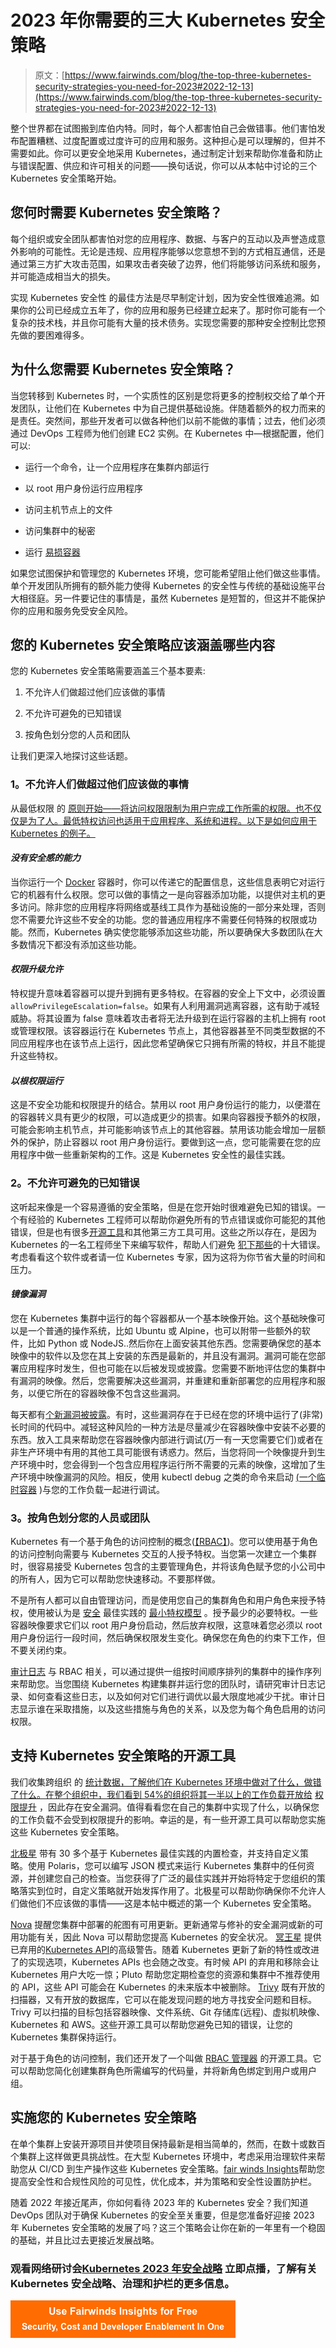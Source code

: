 # 2023 年你需要的三大 Kubernetes 安全策略

> 原文：[https://www.fairwinds.com/blog/the-top-three-kubernetes-security-strategies-you-need-for-2023#2022-12-13](https://www.fairwinds.com/blog/the-top-three-kubernetes-security-strategies-you-need-for-2023#2022-12-13)

 整个世界都在试图搬到库伯内特。同时，每个人都害怕自己会做错事。他们害怕发布配置糟糕、过度配置或过度许可的应用和服务。这种担心是可以理解的，但并不需要如此。你可以更安全地采用 Kubernetes，通过制定计划来帮助你准备和防止与错误配置、供应和许可相关的问题——换句话说，你可以从本帖中讨论的三个 Kubernetes 安全策略开始。

## 您何时需要 Kubernetes 安全策略？

每个组织或安全团队都害怕对您的应用程序、数据、与客户的互动以及声誉造成意外影响的可能性。无论是违规、应用程序能够以您意想不到的方式相互通信，还是通过第三方扩大攻击范围，如果攻击者突破了边界，他们将能够访问系统和服务，并可能造成相当大的损失。

实现 Kubernetes 安全性 的最佳方法是尽早制定计划，因为安全性很难追溯。如果你的公司已经成立五年了，你的应用和服务已经建立起来了。那时你可能有一个复杂的技术栈，并且你可能有大量的技术债务。实现您需要的那种安全控制比您预先做的要困难得多。

## 为什么您需要 Kubernetes 安全策略？

当您转移到 Kubernetes 时，一个实质性的区别是您将更多的控制权交给了单个开发团队，让他们在 Kubernetes 中为自己提供基础设施。伴随着额外的权力而来的是责任。突然间，那些开发者可以做各种他们以前不能做的事情；过去，他们必须通过 DevOps 工程师为他们创建 EC2 实例。在 Kubernetes 中—根据配置，他们可以:

*   运行一个命令，让一个应用程序在集群内部运行

*   以 root 用户身份运行应用程序

*   访问主机节点上的文件

*   访问集群中的秘密

*   运行 [易损容器](https://www.fairwinds.com/blog/cve-2022-3602-and-cve-2022-3786-openssl-vulnerabilities-scanning-container-images)

如果您试图保护和管理您的 Kubernetes 环境，您可能希望阻止他们做这些事情。单个开发团队所拥有的额外能力使得 Kubernetes 的安全性与传统的基础设施平台大相径庭。另一件要记住的事情是，虽然 Kubernetes 是短暂的，但这并不能保护你的应用和服务免受安全风险。

## 您的 Kubernetes 安全策略应该涵盖哪些内容

您的 Kubernetes 安全策略需要涵盖三个基本要素:

1.  不允许人们做超过他们应该做的事情

2.  不允许可避免的已知错误

3.  按角色划分您的人员和团队

让我们更深入地探讨这些话题。

### 1。不允许人们做超过他们应该做的事情

从最低权限 的 [原则开始——将访问权限限制为用户完成工作所需的权限。也不仅仅是为了人。最低特权访问也适用于应用程序、系统和进程。以下是如何应用于 Kubernetes 的例子。](https://www.techtarget.com/searchsecurity/definition/principle-of-least-privilege-POLP)

#### *没有安全感的能力*

当你运行一个 [Docker](https://www.docker.com/) 容器时，你可以传递它的配置信息，这些信息表明它对运行它的机器有什么权限。您可以做的事情之一是向容器添加功能，以提供对主机的更多访问。除非您的应用程序将网络或基线工具作为基础设施的一部分来处理，否则您不需要允许这些不安全的功能。您的普通应用程序不需要任何特殊的权限或功能。然而，Kubernetes 确实使您能够添加这些功能，所以要确保大多数团队在大多数情况下都没有添加这些功能。

#### *权限升级允许*

特权提升意味着容器可以提升到拥有更多特权。在容器的安全上下文中，必须设置`allowPrivilegeEscalation=false`。如果有人利用漏洞逃离容器，这有助于减轻威胁。将其设置为 false 意味着攻击者将无法升级到在运行容器的主机上拥有 root 或管理权限。该容器运行在 Kubernetes 节点上，其他容器甚至不同类型数据的不同应用程序也在该节点上运行，因此您希望确保它只拥有所需的特权，并且不能提升这些特权。

#### *以根权限运行*

这是不安全功能和权限提升的结合。禁用以 root 用户身份运行的能力，以便潜在的容器转义具有更少的权限，可以造成更少的损害。如果向容器授予额外的权限，可能会影响主机节点，并可能影响该节点上的其他容器。禁用该功能会增加一层额外的保护，防止容器以 root 用户身份运行。要做到这一点，您可能需要在您的应用程序中做一些重新架构的工作。这是 Kubernetes 安全性的最佳实践。

### 2。不允许可避免的已知错误

这听起来像是一个容易遵循的安全策略，但是在您开始时很难避免已知的错误。一个有经验的 Kubernetes 工程师可以帮助你避免所有的节点错误或你可能犯的其他错误，但是也有很多[开源工具](/open-source-software)和其他第三方工具可用。这些之所以存在，是因为 Kubernetes 的一名工程师坐下来编写软件，帮助人们避免 [犯下那些](https://www.fairwinds.com/devops-webinar-kubernetes-mistakes-reg)的十大错误。考虑看看这个软件或者请一位 Kubernetes 专家，因为这将为你节省大量的时间和压力。

#### *镜像漏洞*

您在 Kubernetes 集群中运行的每个容器都从一个基本映像开始。这个基础映像可以是一个普通的操作系统，比如 Ubuntu 或 Alpine，也可以附带一些额外的软件，比如 Python 或 NodeJS..然后你在上面安装其他东西。您需要确保您的基本映像中的软件以及您在其上安装的东西是最新的，并且没有漏洞。漏洞可能在您部署应用程序时发生，但也可能在以后被发现或披露。您需要不断地评估您的集群中有漏洞的映像。然后，您需要解决这些漏洞，并重建和重新部署您的应用程序和服务，以便它所在的容器映像不包含这些漏洞。

每天都有[个新漏洞被披露](https://twitter.com/CVEnew/)。有时，这些漏洞存在于已经在您的环境中运行了(非常)长时间的代码中。减轻这种风险的一种方法是尽量减少在容器映像中安装不必要的东西。放入工具来帮助您在容器映像内部进行调试(万一有一天您需要它们)或者在非生产环境中有用的其他工具可能很有诱惑力。然后，当您将同一个映像提升到生产环境中时，您会得到一个包含应用程序运行所不需要的元素的映像，这增加了生产环境中映像漏洞的风险。相反，使用 kubectl debug 之类的命令来启动 [(一个临时容器](https://kubernetes.io/docs/concepts/workloads/pods/ephemeral-containers/) )与您的工作负载一起进行调试。

### 3。按角色划分您的人员或团队

Kubernetes 有一个基于角色的访问控制的概念([【RBAC】](https://kubernetes.io/docs/reference/access-authn-authz/rbac/))。您可以使用基于角色的访问控制向需要与 Kubernetes 交互的人授予特权。当您第一次建立一个集群时，很容易接受 Kubernetes 包含的主要管理角色，并将该角色赋予您的小公司中的所有人，因为它可以帮助您快速移动。不要那样做。

不是所有人都可以自由管理访问，而是使用您自己的集群角色和用户角色来授予特权，使用被认为是 [安全](https://www.fairwinds.com/kubernetes-security) 最佳实践的 [最小特权模型](https://www.techtarget.com/searchsecurity/definition/principle-of-least-privilege-POLP) 。授予最少的必要特权。一些容器映像要求它们以 root 用户身份启动，然后放弃权限，这意味着您必须以 root 用户身份运行一段时间，然后确保权限发生变化。确保您在角色的约束下工作，但不要关闭约束。

[审计日志](https://kubernetes.io/docs/tasks/debug/debug-cluster/audit/) 与 RBAC 相关，可以通过提供一组按时间顺序排列的集群中的操作序列来帮助您。当您围绕 Kubernetes 构建集群并运行您的团队时，请研究审计日志记录、如何查看这些日志，以及如何对它们进行调优以最大限度地减少干扰。审计日志显示谁在采取措施，以及这些措施与角色的关系，以及您为每个角色启用的访问权限。

## 支持 Kubernetes 安全策略的开源工具

我们收集跨组织 的 [统计数据，了解他们在 Kubernetes 环境中做对了什么，做错了什么。在整个组织中，我们看到 54%的组织将其一半以上的工作负载开放给](https://www.fairwinds.com/kubernetes-config-benchmark-report) [权限提升](https://www.youtube.com/watch?v=z75pCN6QRuY) ，因此存在安全漏洞。值得看看您在自己的集群中实现了什么，以确保您的工作负载不会受到权限提升的影响。幸运的是，有一些开源工具可以帮助您实施这些 Kubernetes 安全策略。

[北极星](https://www.fairwinds.com/polaris) 带有 30 多个基于 Kubernetes 最佳实践的内置检查，并支持自定义策略。使用 Polaris，您可以编写 JSON 模式来运行 Kubernetes 集群中的任何资源，并创建您自己的检查。当您获得了广泛的最佳实践并开始将特定于您组织的策略落实到位时，自定义策略就开始发挥作用了。北极星可以帮助你确保你不允许人们做他们不应该做的事情——这是本帖中概述的第一个 Kubernetes 安全策略。

[Nova](https://nova.docs.fairwinds.com/) 提醒您集群中部署的舵图有可用更新。更新通常与修补的安全漏洞或新的可用功能有关，因此 Nova 可以帮助您提高 Kubernetes 的安全状况。 [冥王星](https://pluto.docs.fairwinds.com/) 提供已弃用的[Kubernetes API](https://kubernetes.io/docs/concepts/overview/kubernetes-api/)的高级警告。随着 Kubernetes 更新了新的特性或改进了的实现选项，Kubernetes APIs 也会随之改变。有时候 API 的弃用和移除会让 Kubernetes 用户大吃一惊；Pluto 帮助您定期检查您的资源和集群中不推荐使用的 API，这些 API 可能会在 Kubernetes 的未来版本中被删除。 [Trivy](https://aquasecurity.github.io/trivy/v0.35/) 既有开放的扫描器，又有开放的数据库，它可以在能发现问题的地方寻找安全问题和目标。Trivy 可以扫描的目标包括容器映像、文件系统、Git 存储库(远程)、虚拟机映像、Kubernetes 和 AWS。这些开源工具可以帮助您避免已知的错误，让您的 Kubernetes 集群保持运行。

对于基于角色的访问控制，我们还开发了一个叫做 [RBAC 管理器](https://rbac-manager.docs.fairwinds.com/introduction/) 的开源工具。它可以帮助您简化创建集群角色所需编写的代码量，并将新角色绑定到用户或用户组。

## 实施您的 Kubernetes 安全策略

在单个集群上安装开源项目并使项目保持最新是相当简单的，然而，在数十或数百个集群上这样做更具挑战性。在大型 Kubernetes 环境中，考虑采用治理软件来帮助您从 CI/CD 到生产操作这些 Kubernetes 安全策略。[fair winds Insights](https://www.fairwinds.com/insights)帮助您提高安全性和合规性风险的可见性，优化成本，并为策略和安全性设置防护栏。

随着 2022 年接近尾声，你如何看待 2023 年的 Kubernetes 安全？我们知道 DevOps 团队对于确保 Kubernetes 的安全至关重要，但是您准备好迎接 2023 年 Kubernetes 安全策略的发展了吗？这三个策略会让你在新的一年里有一个稳固的基础，并且比过去更接近发展战略。

### 观看网络研讨会[Kubernetes 2023 年安全战略](https://www.fairwinds.com/cj-webinar-kubernetes-security-strategies-for-2023-reg) 立即点播，了解有关 Kubernetes 安全战略、治理和护栏的更多信息。

[![Use Fairwinds Insights for Free Security, Cost and Developer Enablement In One](img/7c86296320eb01b215d8e2755e9c5b9d.png)](https://cta-redirect.hubspot.com/cta/redirect/2184645/34aa4987-a1f9-438a-a145-d7d82d5c479a)